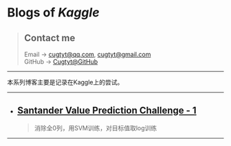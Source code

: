 # **Blogs of *Kaggle***

> ## Contact me
> Email -> <cugtyt@qq.com>, <cugtyt@gmail.com>  
> GitHub -> [Cugtyt@GitHub](https://github.com/Cugtyt)

---

本系列博客主要是记录在Kaggle上的尝试。

---

- ## [**Santander Value Prediction Challenge - 1**](https://cugtyt.github.io/blog/Santander-Value-Prediction-Challenge/20180726)
    > 消除全0列，用SVM训练，对目标值取log训练

---